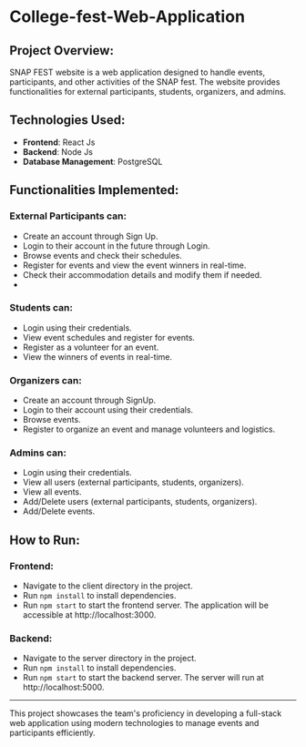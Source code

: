 # College-fest-Web-Application

## Project Overview:
SNAP FEST website is a web application designed to handle events, participants, and other activities of the SNAP fest. The website provides functionalities for external participants, students, organizers, and admins.

## Technologies Used:
- **Frontend**: React Js
- **Backend**: Node Js
- **Database Management**: PostgreSQL
## Functionalities Implemented:
### External Participants can:
- Create an account through Sign Up.
- Login to their account in the future through Login.
- Browse events and check their schedules.
- Register for events and view the event winners in real-time.
- Check their accommodation details and modify them if needed.
- 
### Students can:
- Login using their credentials.
- View event schedules and register for events.
- Register as a volunteer for an event.
- View the winners of events in real-time.
  
### Organizers can:
- Create an account through SignUp.
- Login to their account using their credentials.
- Browse events.
- Register to organize an event and manage volunteers and logistics.

### Admins can:
- Login using their credentials.
- View all users (external participants, students, organizers).
- View all events.
- Add/Delete users (external participants, students, organizers).
- Add/Delete events.

## How to Run:
### Frontend:
- Navigate to the client directory in the project.
- Run `npm install` to install dependencies.
- Run `npm start` to start the frontend server. The application will be accessible at http://localhost:3000.

### Backend:
- Navigate to the server directory in the project.
- Run `npm install` to install dependencies.
- Run `npm start` to start the backend server. The server will run at http://localhost:5000.
---
This project showcases the team's proficiency in developing a full-stack web application using modern technologies to manage events and participants efficiently.

